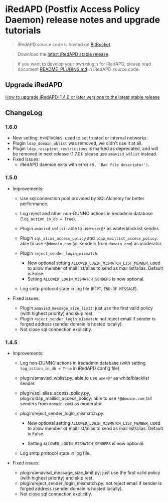 # iRedAPD (Postfix Access Policy Daemon) release notes and upgrade tutorials

> iRedAPD source code is hosted on [BitBucket](https://bitbucket.org/zhb/iredapd/).

> Download the [latest iRedAPD stable release](https://bitbucket.org/zhb/iredapd/downloads).

> If you want to develop your own plugin for iRedAPD, please read document
> [README_PLUGINS.md](https://bitbucket.org/zhb/iredapd/src/default/README_PLUGINS.md?at=default) in iRedAPD source code.

## Upgrade iRedAPD

[How to upgrade iRedAPD-1.4.0 or later versions to the latest stable release](./upgrade.iredapd.html)

## ChangeLog

### 1.6.0

* New setting: `MYNETWORKS`. used to set trusted or internal networks.
* Plugin `ldap_domain_wblist` was removed, we didn't use it at all.
* Plugin `ldap_recipient_restrictions` is marked as deprecated, and will be
  removed in next release (1.7.0). please use `amavisd_wblist` instead.
* Fixed issues:
    * iRedAPD daemon exits with error `(9, 'Bad file descriptor')`.

### 1.5.0

* Improvements:

    * Use sql connection pool provided by SQLAlchemy for better performance.
    * Log reject and other non-DUNNO actions in iredadmin database (`log_action_in_db = True`).
    * Plugin `amavisd_wblist`: able to use `user@*` as white/blacklist sender.
    * Plugin `sql_alias_access_policy` and `ldap_maillist_access_policy`:
      able to use `*@domain.com` (all senders from `domain.com`) as
      moderator.
    * Plugin `reject_sender_login_mismatch`:

        * New optional setting `ALLOWED_LOGIN_MISMATCH_LIST_MEMBER`, used to
          allow member of mail list/alias to send as mail list/alias.
          Default is False.
        * Setting `ALLOWED_LOGIN_MISMATCH_SENDERS` is now optional.

    * Log smtp protocol state in log file (`RCPT`, `END-OF-MESSAGE`).

* Fixed issues:

    * Plugin `amavisd_message_size_limit`: just use the first valid
      policy (with highest priority) and skip rest.
    * Plugin `reject_sender_login_mismatch`: not reject email if sender
      is forged address (sender domain is hosted locally).
    * Not close sql connection explicitly.

### 1.4.5

* Improvements:

    * Log non-DUNNO actions in iredadmin database (with setting
      `log_action_in_db = True` in iRedAPD config file).
    * plugin/amavisd_wblist.py: able to use `user@*` as white/blacklist sender.
    * plugin/sql_alias_access_policy.py, plugin/ldap_maillist_access_policy:
      able to use `*@domain.com` (all senders from `domain.com`) as moderator.
    * plugin/reject_sender_login_mismatch.py:

        * New optional setting `ALLOWED_LOGIN_MISMATCH_LIST_MEMBER`, used to
          allow member of mail list/alias to send as mail list/alias.
          Default is False.

        * Setting `ALLOWED_LOGIN_MISMATCH_SENDERS` is now optional.

    * Log smtp protocol state in log file.

* Fixed issues:
    * plugin/amavisd_message_size_limit.py: just use the first valid
      policy (with highest priority) and skip rest.
    * plugin/reject_sender_login_mismatch.py: not reject email if sender
      is forged address (sender domain is hosted locally).
    * Not close sql connection explicitly.
